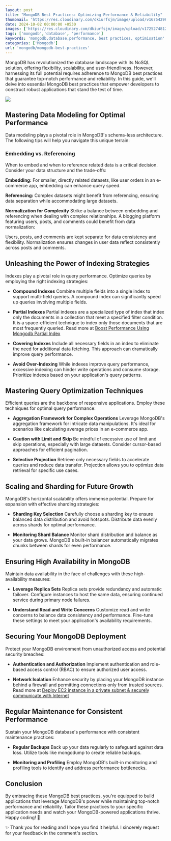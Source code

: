 ```yaml
---
layout: post
title: "MongoDB Best Practices: Optimizing Performance & Reliability"
thumbnail: 'https://res.cloudinary.com/dkiurfsjm/image/upload/v1675429691/MongoDB_jeatlj.jpg'
date: 2024-10-02 00:00:00 +0530
images: ['https://res.cloudinary.com/dkiurfsjm/image/upload/v1725274812/mongodb_h7owyy.jpg']
tags: ['mongodb','database', 'performance']
keywords: 'mongodb,database,performance, best practices, optimisation'
categories: ['Mongodb']
url: 'mongodb/mongodb-best-practices'
---
```


MongoDB has revolutionized the database landscape with its NoSQL solution, offering flexibility, scalability, and user-friendliness. However, harnessing its full potential requires adherence to MongoDB best practices that guarantee top-notch performance and reliability. In this guide, we'll delve into essential MongoDB best practices that empower developers to construct robust applications that stand the test of time.

![](https://res.cloudinary.com/dkiurfsjm/image/upload/v1725274812/mongodb_h7owyy.jpg)

## Mastering Data Modeling for Optimal Performance

Data modeling plays a pivotal role in MongoDB's schema-less architecture. The following tips will help you navigate this unique terrain:

### Embedding vs. Referencing
When to embed and when to reference related data is a critical decision. Consider your data structure and the trade-offs:

**Embedding:** For smaller, directly related datasets, like user orders in an e-commerce app, embedding can enhance query speed.

**Referencing:** Complex datasets might benefit from referencing, ensuring data separation while accommodating large datasets.

**Normalization for Complexity**
Strike a balance between embedding and referencing when dealing with complex relationships. A blogging platform featuring users, posts, and comments could benefit from data normalization:

Users, posts, and comments are kept separate for data consistency and flexibility.
Normalization ensures changes in user data reflect consistently across posts and comments.

## Unleashing the Power of Indexing Strategies
Indexes play a pivotal role in query performance. Optimize queries by employing the right indexing strategies:

- **Compound Indexes**
Combine multiple fields into a single index to support multi-field queries. A compound index can significantly speed up queries involving multiple fields.

- **Partial Indexes**
Partial indexes are a specialized type of index that index only the documents in a collection that meet a specified filter condition. It is a space-efficient technique to index only those documents that are most frequently queried. Read more at [Boost Performance Using Mongodb Partial Index](https://techinsights.manisuec.com/mongodb/mongodb-partial-index/)

- **Covering Indexes**
Include all necessary fields in an index to eliminate the need for additional data fetching. This approach can dramatically improve query performance.

- **Avoid Over-Indexing**
While indexes improve query performance, excessive indexing can hinder write operations and consume storage. Prioritize indexes based on your application's query patterns.

## Mastering Query Optimization Techniques
Efficient queries are the backbone of responsive applications. Employ these techniques for optimal query performance:

- **Aggregation Framework for Complex Operations**
Leverage MongoDB's aggregation framework for intricate data manipulations. It's ideal for scenarios like calculating average prices in an e-commerce app.

- **Caution with Limit and Skip**
Be mindful of excessive use of limit and skip operations, especially with large datasets. Consider cursor-based approaches for efficient pagination.

- **Selective Projection**
Retrieve only necessary fields to accelerate queries and reduce data transfer. Projection allows you to optimize data retrieval for specific use cases.

## Scaling and Sharding for Future Growth
MongoDB's horizontal scalability offers immense potential. Prepare for expansion with effective sharding strategies:

- **Sharding Key Selection**
Carefully choose a sharding key to ensure balanced data distribution and avoid hotspots. Distribute data evenly across shards for optimal performance.

- **Monitoring Shard Balance**
Monitor shard distribution and balance as your data grows. MongoDB's built-in balancer automatically migrates chunks between shards for even performance.

## Ensuring High Availability in MongoDB
Maintain data availability in the face of challenges with these high-availability measures:

- **Leverage Replica Sets**
Replica sets provide redundancy and automatic failover. Configure instances to host the same data, ensuring continued service during primary node failures.

- **Understand Read and Write Concerns**
Customize read and write concerns to balance data consistency and performance. Fine-tune these settings to meet your application's availability requirements.

## Securing Your MongoDB Deployment
Protect your MongoDB environment from unauthorized access and potential security breaches:

- **Authentication and Authorization**
Implement authentication and role-based access control (RBAC) to ensure authorized user access.

- **Network Isolation**
Enhance security by placing your MongoDB instance behind a firewall and permitting connections only from trusted sources. Read more at [Deploy EC2 instance in a private subnet & securely communicate with Internet](https://techinsights.manisuec.com/mongodb/db-ec2-private-subnet-vpc/)

## Regular Maintenance for Consistent Performance
Sustain your MongoDB database's performance with consistent maintenance practices:

- **Regular Backups**
Back up your data regularly to safeguard against data loss. Utilize tools like mongodump to create reliable backups.

- **Monitoring and Profiling**
Employ MongoDB's built-in monitoring and profiling tools to identify and address performance bottlenecks.

## Conclusion
By embracing these MongoDB best practices, you're equipped to build applications that leverage MongoDB's power while maintaining top-notch performance and reliability. Tailor these practices to your specific application needs and watch your MongoDB-powered applications thrive. Happy coding! 🚀

✨ Thank you for reading and I hope you find it helpful. I sincerely request for your feedback in the comment's section.

